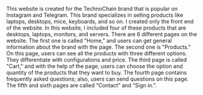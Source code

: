 



This website is created for the TechnoChain brand that is popular on Instagram and Telegram. This brand specializes in selling products like laptops, desktops, mice, keyboards, and so on. I created only the front end of the website. In this website, I included four of these products that are desktops, laptops, monitors, and servers. There are 6 different pages on the website. The first one is called "Home," and users can get general information about the brand with the page. The second one is "Products." On this page, users can see all the products with three different options. They differentiate with configurations and price. The third page is called "Cart," and with the help of the page, users can choose the option and quantity of the products that they want to buy. The fourth page contains frequently asked questions; also, users can send questions on this page. The fifth and sixth pages are called “Contact” and “Sign in.”.